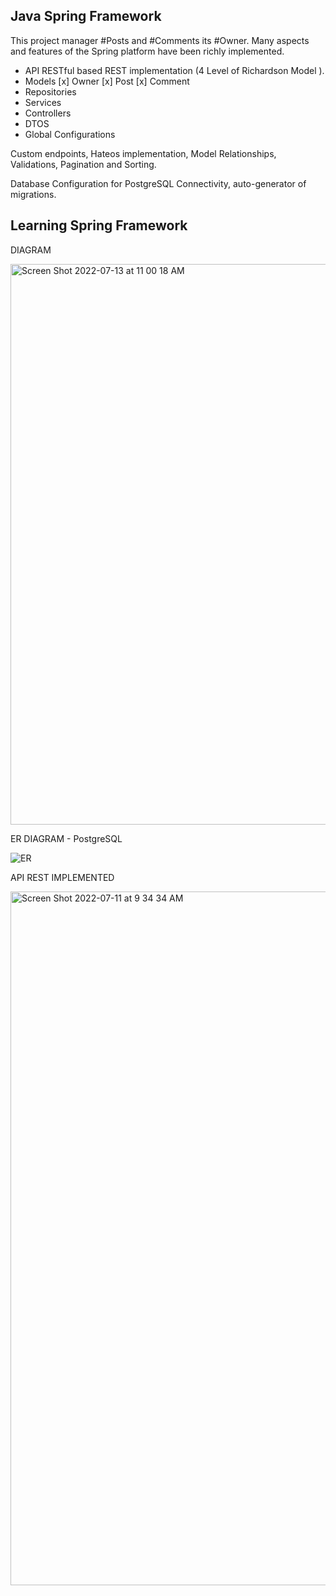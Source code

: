 
## Java Spring Framework

This project manager #Posts and #Comments its #Owner.
Many aspects and features of the Spring platform have been richly implemented.

- API RESTful based REST implementation (4 Level of Richardson Model ).
- Models [x] Owner [x] Post [x] Comment 
- Repositories
- Services
- Controllers
- DTOS
- Global Configurations

Custom endpoints, Hateos implementation, Model Relationships, Validations, Pagination and Sorting.

Database Configuration for PostgreSQL Connectivity, auto-generator of migrations.

## Learning Spring Framework

DIAGRAM

<img width="897" alt="Screen Shot 2022-07-13 at 11 00 18 AM" src="https://user-images.githubusercontent.com/82730685/178707392-75140e30-21a6-48b7-ba5e-9cdb4fd76efb.png">

ER DIAGRAM - PostgreSQL

![ER](https://user-images.githubusercontent.com/82730685/178718611-79268251-2c42-457e-81b5-2cc3d0dad192.png)


API REST IMPLEMENTED

<img width="1110" alt="Screen Shot 2022-07-11 at 9 34 34 AM" src="https://user-images.githubusercontent.com/82730685/178223051-eaea2c03-5c0a-45d1-937c-f3e42aac390a.png">

